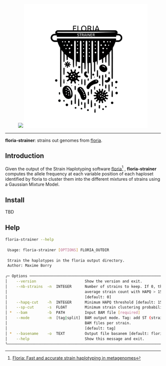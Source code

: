 <p align="center">
    <a href="https://github.com/maxibor/floria-strainer/actions/workflows/ci.yaml/badge.svg"><img src="https://github.com/maxibor/floria-strainer/actions/workflows/ci.yaml/badge.svg"></a>
   <img src="assets/img/floria_strainer_logo.png" width="400">
</p>

---

**floria-strainer**: strains out genomes from [floria](https://github.com/bluenote-1577/floria).

## Introduction

Given the output of the Strain Haplotyping software [floria](https://github.com/bluenote-1577/floria)[^1] , **floria-strainer** computes the allele frequency at each variable position of each haploset identified by floria to cluster them into the different mixtures of strains using a Gaussian Mixture Model.

[^1]: [Floria: Fast and accurate strain haplotyping in metagenomes](https://www.biorxiv.org/content/10.1101/2024.01.28.577669v1.full)  

## Install

TBD

## Help

```bash
floria-strainer --help

 Usage: floria-strainer [OPTIONS] FLORIA_OUTDIR

 Strain the haplotypes in the floria output directory.
 Author: Maxime Borry

╭─ Options ───────────────────────────────────────────────────────────────────────────────────────────────────────────────────────╮
│    --version                      Show the version and exit.                                                                    │
│    --nb-strains  -n  INTEGER      Number of strains to keep. If 0, the number of strains will be determined by the mean floria  │
│                                   average strain count with HAPQ > 15.                                                          │
│                                   [default: 0]                                                                                  │
│    --hapq-cut    -h  INTEGER      Minimum HAPQ threshold [default: 15]                                                          │
│    --sp-cut      -s  FLOAT        Minimum strain clustering probability threshold [default: 0.5]                                │
│ *  --bam         -b  PATH         Input BAM file [required]                                                                     │
│    --mode        -m  [tag|split]  BAM output mode. Tag: add ST (strain) tags to the reads. Split: split the reads in different  │
│                                   BAM files per strain.                                                                         │
│                                   [default: tag]                                                                                │
│ *  --basename    -o  TEXT         Output file basanem [default: floria_strained] [required]                                     │
│    --help                         Show this message and exit.                                                                   │
╰─────────────────────────────────────────────────────────────────────────────────────────────────────────────────────────────────╯
```